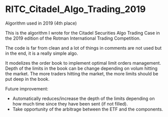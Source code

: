 # RITC_Citadel_Algo_Trading_2019
Algorithm used in 2019 (4th place)

This is the algorithm I wrote for the Citadel Securities Algo Trading Case in the 2019 edition of the Rotman International Trading Competition.

The code is far from clean and a lot of things in comments are not used but in the end, it is a really simple algo.

It modelizes the order book to implement optimal limit orders management. Depth of the limits in the book can be change depending on volum hitting the market. The more traders hitting the market, the more limits should be put deep in the book.

Future improvement:
- Automatically reduces/increase the depth of the limits depending on how much time since they have been sent (if not filled).
- Take opportunity of the arbitrage between the ETF and the components.









